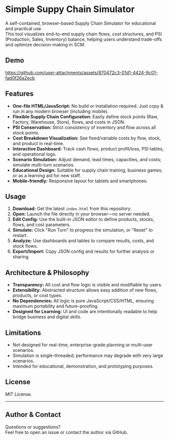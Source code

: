 # Simple Suppy Chain Simulator

A self-contained, browser-based Supply Chain Simulator for educational and practical use.  
This tool visualizes end-to-end supply chain flows, cost structures, and PSI (Production, Sales, Inventory) balance, helping users understand trade-offs and optimize decision-making in SCM.

## Demo

https://github.com/user-attachments/assets/870472c3-01d1-4424-9c01-fad0f26a2ecb

## Features

- **One-file HTML/JavaScript:** No build or installation required. Just copy & run in any modern browser (including mobile).
- **Flexible Supply Chain Configuration:** Easily define stock points (Raw, Factory, Warehouse, Store), flows, and costs in JSON.
- **PSI Conservation:** Strict consistency of inventory and flow across all stock points.
- **Cost Breakdown Visualization:** See fixed/variable costs by flow, stock, and product in real-time.
- **Interactive Dashboard:** Track cash flows, product profit/loss, PSI tables, and operational logs.
- **Scenario Simulation:** Adjust demand, lead times, capacities, and costs; simulate multi-turn scenarios.
- **Educational Design:** Suitable for supply chain training, business games, or as a learning aid for new staff.
- **Mobile-friendly:** Responsive layout for tablets and smartphones.

## Usage

1. **Download:** Get the latest `index.html` from this repository.
2. **Open:** Launch the file directly in your browser—no server needed.
3. **Edit Config:** Use the built-in JSON editor to define products, stocks, flows, and cost parameters.
4. **Simulate:** Click "Run Turn" to progress the simulation, or "Reset" to restart.
5. **Analyze:** Use dashboards and tables to compare results, costs, and stock flows.
6. **Export/Import:** Copy JSON config and results for further analysis or sharing.

## Architecture & Philosophy

- **Transparency:** All cost and flow logic is visible and modifiable by users.
- **Extensibility:** Abstracted structure allows easy addition of new flows, products, or cost types.
- **No Dependencies:** All logic is pure JavaScript/CSS/HTML, ensuring maximum portability and future-proofing.
- **Designed for Learning:** UI and code are intentionally readable to help bridge business and digital skills.

## Limitations

- Not designed for real-time, enterprise-grade planning or multi-user scenarios.
- Simulation is single-threaded; performance may degrade with very large scenarios.
- Intended for educational, demonstration, and prototyping purposes.

## License

MIT License.

---

## Author & Contact

Questions or suggestions?  
Feel free to open an issue or contact the author via GitHub.

